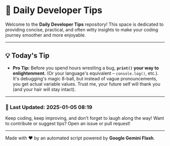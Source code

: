 
# 🌟 Daily Developer Tips

Welcome to the **Daily Developer Tips** repository! This space is dedicated to providing concise, practical, and often witty insights to make your coding journey smoother and more enjoyable.

---

## 💡 Today's Tip

- **Pro Tip:**  Before you spend hours wrestling a bug,  **`print()` your way to enlightenment.** (Or your language's equivalent – `console.log()`, etc.).  It's debugging's magic 8-ball, but instead of vague pronouncements, you get actual variable values.  Trust me, your future self will thank you (and your hair will stay intact).

---

### 📅 Last Updated: 2025-01-05 08:19

Keep coding, keep improving, and don't forget to laugh along the way! Want to contribute or suggest tips? Open an issue or pull request!

---

Made with ❤️ by an automated script powered by **Google Gemini Flash**.
